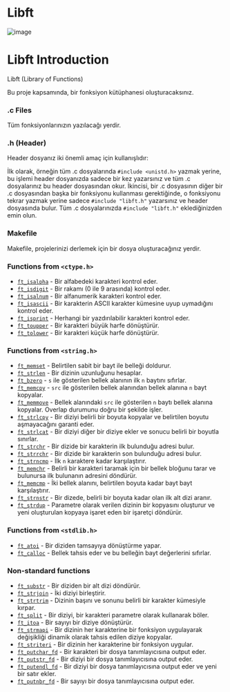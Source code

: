 # Libft
![image](https://github.com/fbkeskin/Libft/assets/92950254/9421d666-a148-412f-aaac-a9204cd06c91)
# Libft Introduction

Libft (Library of Functions)

Bu proje kapsamında, bir fonksiyon kütüphanesi oluşturacaksınız.

### .c Files 
Tüm fonksiyonlarınızın yazılacağı yerdir.

### .h (Header)
Header dosyanız iki önemli amaç için kullanışlıdır:

İlk olarak, örneğin tüm .c dosyalarında `#include <unistd.h>` yazmak yerine, bu işlemi header dosyanızda sadece bir kez yazarsınız ve tüm .c dosyalarınız bu header dosyasından okur.
İkincisi, bir .c dosyasının diğer bir .c dosyasından başka bir fonksiyonu kullanması gerektiğinde, o fonksiyonu tekrar yazmak yerine sadece `#include "libft.h"` yazarsınız ve header dosyasında bulur.
Tüm .c dosyalarınızda `#include "libft.h"` eklediğinizden emin olun.

### Makefile 
Makefile, projelerinizi derlemek için bir dosya oluşturacağınız yerdir.

### Functions from `<ctype.h>`

- [`ft_isalpha`](ft_isalpha.c)	- Bir alfabedeki karakteri kontrol eder.
- [`ft_isdigit`](ft_isdigit.c)	- Bir rakamı (0 ile 9 arasında) kontrol eder.
- [`ft_isalnum`](ft_isalnum.c)	- Bir alfanumerik karakteri kontrol eder.
- [`ft_isascii`](ft_isascii.c)	- Bir karakterin ASCII karakter kümesine uyup uymadığını kontrol eder.
- [`ft_isprint`](ft_isprint.c)	- Herhangi bir yazdırılabilir karakteri kontrol eder.
- [`ft_toupper`](ft_toupper.c)	- Bir karakteri büyük harfe dönüştürür.
- [`ft_tolower`](ft_tolower.c)	- Bir karakteri küçük harfe dönüştürür.

### Functions from `<string.h>`

- [`ft_memset`](ft_memset.c)	- Belirtilen sabit bir bayt ile belleği doldurur.
- [`ft_strlen`](ft_strlen.c)	- Bir dizinin uzunluğunu hesaplar.
- [`ft_bzero`](ft_bzero.c)	- `s` ile gösterilen bellek alanının ilk `n` baytını sıfırlar.
- [`ft_memcpy`](ft_memcpy.c)	- `src` ile gösterilen bellek alanından bellek alanına `n` bayt kopyalar.
- [`ft_memmove`](ft_memmove.c)	- Bellek alanındaki `src` ile gösterilen `n` baytı bellek alanına kopyalar. Overlap durumunu doğru bir şekilde işler.
- [`ft_strlcpy`](ft_strlcpy.c)	- Bir diziyi belirli bir boyuta kopyalar ve belirtilen boyutu aşmayacağını garanti eder.
- [`ft_strlcat`](ft_strlcat.c)	- Bir diziyi diğer bir diziye ekler ve sonucu belirli bir boyutla sınırlar.
- [`ft_strchr`](ft_strchr.c)	- Bir dizide bir karakterin ilk bulunduğu adresi bulur.
- [`ft_strrchr`](ft_strrchr.c)	- Bir dizide bir karakterin son bulunduğu adresi bulur.
- [`ft_strncmp`](ft_strncmp.c)	- İlk `n` karaktere kadar karşılaştırır.
- [`ft_memchr`](ft_memchr.c)	- Belirli bir karakteri taramak için bir bellek bloğunu tarar ve bulunursa ilk bulunanın adresini döndürür.
- [`ft_memcmp`](ft_memcmp.c)	- İki bellek alanını, belirtilen boyuta kadar bayt bayt karşılaştırır.
- [`ft_strnstr`](ft_strnstr.c)	- Bir dizede, belirli bir boyuta kadar olan ilk alt dizi aranır.
- [`ft_strdup`](ft_strdup.c)	- Parametre olarak verilen dizinin bir kopyasını oluşturur ve yeni oluşturulan kopyaya işaret eden bir işaretçi döndürür.

### Functions from `<stdlib.h>`
- [`ft_atoi`](ft_atoi.c)	- Bir diziden tamsayıya dönüştürme yapar.
- [`ft_calloc`](ft_calloc.c)	- Bellek tahsis eder ve bu belleğin bayt değerlerini sıfırlar.

### Non-standard functions
- [`ft_substr`](ft_substr.c)	- Bir diziden bir alt dizi döndürür.
- [`ft_strjoin`](ft_strjoin.c)	- İki diziyi birleştirir.
- [`ft_strtrim`](ft_strtrim.c)	- Dizinin başını ve sonunu belirli bir karakter kümesiyle kırpar.
- [`ft_split`](ft_split.c)	- Bir diziyi, bir karakteri parametre olarak kullanarak böler.
- [`ft_itoa`](ft_itoa.c)	- Bir sayıyı bir diziye dönüştürür.
- [`ft_strmapi`](ft_strmapi.c)	- Bir dizinin her karakterine bir fonksiyon uygulayarak değişikliği dinamik olarak tahsis edilen diziye kopyalar.
- [`ft_striteri`](ft_striteri.c)	- Bir dizinin her karakterine bir fonksiyon uygular.
- [`ft_putchar_fd`](ft_putchar_fd.c)	- Bir karakteri bir dosya tanımlayıcısına output eder.
- [`ft_putstr_fd`](ft_putstr_fd.c)	- Bir diziyi bir dosya tanımlayıcısına output eder.
- [`ft_putendl_fd`](ft_putendl_fd.c)	- Bir diziyi bir dosya tanımlayıcısına output eder ve yeni bir satır ekler.
- [`ft_putnbr_fd`](ft_putnbr_fd.c)	- Bir sayıyı bir dosya tanımlayıcısına output eder.
